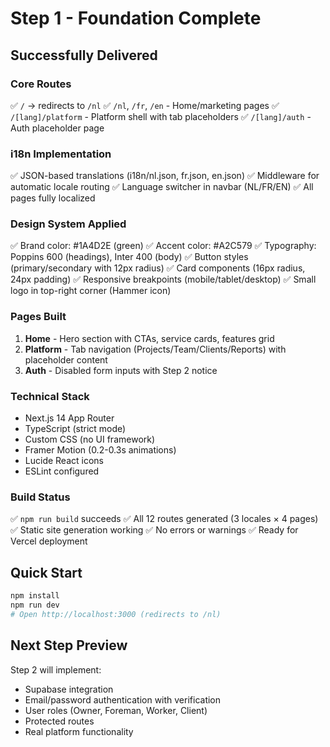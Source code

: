 # Step 1 - Foundation Complete

## Successfully Delivered

### Core Routes
✅ `/` → redirects to `/nl`
✅ `/nl`, `/fr`, `/en` - Home/marketing pages
✅ `/[lang]/platform` - Platform shell with tab placeholders
✅ `/[lang]/auth` - Auth placeholder page

### i18n Implementation
✅ JSON-based translations (i18n/nl.json, fr.json, en.json)
✅ Middleware for automatic locale routing
✅ Language switcher in navbar (NL/FR/EN)
✅ All pages fully localized

### Design System Applied
✅ Brand color: #1A4D2E (green)
✅ Accent color: #A2C579
✅ Typography: Poppins 600 (headings), Inter 400 (body)
✅ Button styles (primary/secondary with 12px radius)
✅ Card components (16px radius, 24px padding)
✅ Responsive breakpoints (mobile/tablet/desktop)
✅ Small logo in top-right corner (Hammer icon)

### Pages Built
1. **Home** - Hero section with CTAs, service cards, features grid
2. **Platform** - Tab navigation (Projects/Team/Clients/Reports) with placeholder content
3. **Auth** - Disabled form inputs with Step 2 notice

### Technical Stack
- Next.js 14 App Router
- TypeScript (strict mode)
- Custom CSS (no UI framework)
- Framer Motion (0.2-0.3s animations)
- Lucide React icons
- ESLint configured

### Build Status
✅ `npm run build` succeeds
✅ All 12 routes generated (3 locales × 4 pages)
✅ Static site generation working
✅ No errors or warnings
✅ Ready for Vercel deployment

## Quick Start

```bash
npm install
npm run dev
# Open http://localhost:3000 (redirects to /nl)
```

## Next Step Preview

Step 2 will implement:
- Supabase integration
- Email/password authentication with verification
- User roles (Owner, Foreman, Worker, Client)
- Protected routes
- Real platform functionality
